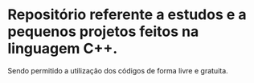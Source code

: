 # Repositório referente a estudos e a pequenos projetos feitos na linguagem C++. 
Sendo permitido a utilização dos códigos de forma livre e gratuita.
